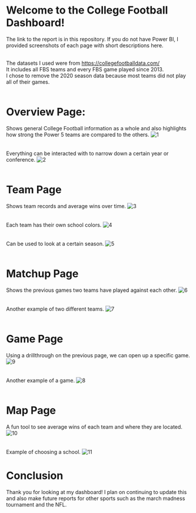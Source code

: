 # Welcome to the College Football Dashboard!
The link to the report is in this repository. If you do not have Power BI, I provided screenshots of each page with short descriptions here.<br/><br/>

The datasets I used were from https://collegefootballdata.com/ <br/>
It includes all FBS teams and every FBS game played since 2013. <br/>
I chose to remove the 2020 season data because most teams did not play all of their games. <br/> <br/>

# Overview Page: <br/>
Shows general College Football information as a whole and also highlights how strong the Power 5 teams are compared to the others.
![1](https://user-images.githubusercontent.com/55556910/185645611-8ad662bb-0657-4826-a703-b2387b075426.png) <br/> <br/> <br/>
Everything can be interacted with to narrow down a certain year or conference.
![2](https://user-images.githubusercontent.com/55556910/185650146-e09eb5d2-b7d8-4796-8e9d-47d32e866c36.png) <br/> <br/>

# Team Page
Shows team records and average wins over time.
![3](https://user-images.githubusercontent.com/55556910/185650644-e7974830-d9b1-43c9-9eda-dad9e5bccf45.png) <br/> <br/> <br/>
Each team has their own school colors.
![4](https://user-images.githubusercontent.com/55556910/185651071-8ee4a470-0fba-4381-a01e-100eb6bc72e3.png) <br/> <br/> <br/> 
Can be used to look at a certain season.
![5](https://user-images.githubusercontent.com/55556910/185651485-2df92ed1-a726-4fec-a869-8f26c2d9308f.png) <br/> <br/>

# Matchup Page
Shows the previous games two teams have played against each other.
![6](https://user-images.githubusercontent.com/55556910/185651762-79be6b77-3047-4f01-ab3e-789d4de76dd8.png) <br/> <br/> <br/>
Another example of two different teams.
![7](https://user-images.githubusercontent.com/55556910/185651919-2518790b-e26f-47a8-8c24-afb666a4fb73.png) <br/> <br/>

# Game Page
Using a drillthrough on the previous page, we can open up a specific game.
![9](https://user-images.githubusercontent.com/55556910/185652259-4a9525dd-2726-45e0-9eea-1d3f4d0db8ac.png) <br/> <br/> <br/>
Another example of a game.
![8](https://user-images.githubusercontent.com/55556910/185652163-d5db731d-1cce-4831-8ba8-819e8263389d.png) <br/> <br/>

# Map Page
A fun tool to see average wins of each team and where they are located.
![10](https://user-images.githubusercontent.com/55556910/185652621-cf78efdb-5b15-45c0-9952-9c08576d677e.png) <br/> <br/> <br/>
Example of choosing a school.
![11](https://user-images.githubusercontent.com/55556910/185652916-df2b2acb-1bb2-4c98-bd0e-0a9fcdccae3f.png)

# Conclusion
Thank you for looking at my dashboard! I plan on continuing to update this and also make future reports for other sports such as the march madness tournament and the NFL.
